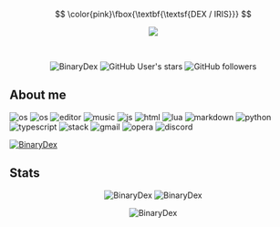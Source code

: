 $$
\color{pink}\fbox{\textbf{\textsf{DEX / IRIS}}}
$$

<p align="center">
<a href="https://discord.com/users/634524618564304916" align="center"><img src="https://lanyard.cnrad.dev/api/634524618564304916"></a>
</p>
<br>
<p align="center">
  <img src="https://komarev.com/ghpvc/?username=BinaryDex&color=blue&label=Profile+Visitors" alt="BinaryDex" /> 
  <img alt="GitHub User's stars" src="https://img.shields.io/github/stars/BinaryDex?color=yellow&label=User%20Stars&logo=github&logoColor=yellow">
  <img alt="GitHub followers" src="https://img.shields.io/github/followers/BinaryDex?color=g&label=User%20Followers&logo=github">
</p>
    
<h2>About me</h2>
<p align="left"> 
  <img src="https://img.shields.io/badge/OS-macOS-lightgrey/?logo=apple" alt="os">
  <img src="https://img.shields.io/badge/OS-Windows-blue/?logo=windows&color=1a3af0" alt="os">
  <img src="https://img.shields.io/badge/Editor-VS%20Code-blue/?logo=visualstudiocode&logoColor=blue&color=blue" alt="editor">
  <img src="https://img.shields.io/badge/Listens%20to-Spotify-blue/?logo=spotify&logoColor=warning&color=1DB954" alt="music">
  <img src="https://img.shields.io/badge/Knows-JavaScript-blue/?logo=javascript&logoColor=warning&color=yellow" alt="js">
  <img src="https://img.shields.io/badge/Knows-HTML-blue/?logo=html5&logoColor=warning&color=orange" alt="html">
  <img src="https://img.shields.io/badge/Knows-Lua-blue/?logo=Lua&logoColor=warning&color=blue" alt="lua">
  <img src="https://img.shields.io/badge/Knows-MarkDown-FFF?logo=markdown" alt="markdown">
  <img src="https://img.shields.io/badge/Knows-Python-FFF?logo=python&warning&color=1f7a0c" alt="python">
  <img src="https://img.shields.io/badge/Learning-TypeScript-FFF?logo=typescript&warning&color=0b96e6" alt="typescript">
  <img src="https://img.shields.io/badge/Uses-stackoverflow-blue/?logo=stackoverflow&logoColor=warning&color=ef8236" alt="stack">
  <img alt="gmail" src="https://img.shields.io/badge/Uses-Gmail-blue/?logo=gmail&logoColor=warning&color=red">
  <img alt="opera" src="https://img.shields.io/badge/Uses-OperaGX-blue/?logo=opera&logoColor=ff1b2d&color=ff1b2d">
  <img src="https://img.shields.io/badge/Uses-Discord-blue/?logo=discord&logoColor=warning&color=7289DA" alt="discord">
</p>
<p align="left"> <a href="https://github.com/ryo-ma/github-profile-trophy"><img src="https://github-profile-trophy.vercel.app/?username=BinaryDex&theme=discord" alt="BinaryDex" /></a> </p>
    
<h2 align="left">Stats</h2>

<p align="center">
<img src="https://github-readme-stats.vercel.app/api?username=BinaryDex&show_icons=true&theme=dark&locale=en" alt="BinaryDex" />
<img src="https://github-readme-streak-stats.herokuapp.com/?user=BinaryDex&theme=dark" alt="BinaryDex" /></p>
<p align="center"><img src="https://github-readme-stats.vercel.app/api/top-langs?username=BinaryDex&show_icons=true&theme=dark&locale=en&langs_count=10&layout=compact" alt="BinaryDex" /></p><br>
  </html>
